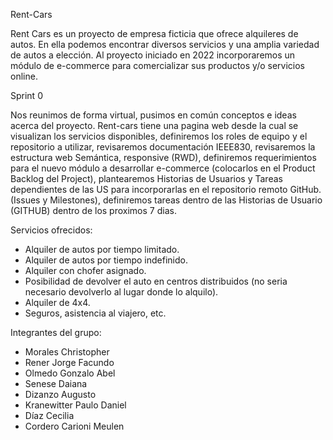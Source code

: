 Rent-Cars

Rent Cars es un proyecto de empresa ficticia que ofrece alquileres de autos. En ella podemos encontrar diversos servicios y una amplia variedad de autos a elección. Al proyecto iniciado en 2022 incorporaremos un módulo de e-commerce para comercializar sus productos y/o servicios online.

Sprint 0

Nos reunimos de forma virtual, pusimos en común conceptos e ideas acerca del proyecto. Rent-cars tiene una pagina web desde la cual se visualizan los servicios disponibles, definiremos los roles de equipo y el repositorio a utilizar, revisaremos documentación IEEE830, revisaremos la estructura web Semántica, responsive (RWD), definiremos requerimientos para el nuevo módulo a desarrollar e-commerce (colocarlos en el Product Backlog del Project), plantearemos Historias de Usuarios y Tareas dependientes de las US para incorporarlas en el repositorio remoto GitHub. (Issues y Milestones), definiremos tareas dentro de las Historias de Usuario (GITHUB) dentro de los proximos 7 dias.

Servicios ofrecidos:

- Alquiler de autos por tiempo limitado.
- Alquiler de autos por tiempo indefinido.
- Alquiler con chofer asignado.
- Posibilidad de devolver el auto en centros distribuidos (no seria necesario devolverlo al lugar donde lo alquilo).
- Alquiler de 4x4.
- Seguros, asistencia al viajero, etc.

Integrantes del grupo:

- Morales Christopher
- Rener Jorge Facundo
- Olmedo Gonzalo Abel
- Senese Daiana
- Dizanzo Augusto
- Kranewitter Paulo Daniel
- Díaz Cecilia
- Cordero Carioni Meulen

